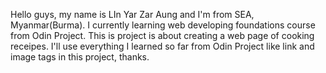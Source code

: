 Hello guys, my name is LIn Yar Zar Aung and I'm from SEA, Myanmar(Burma).
I currently learning web developing foundations course from Odin Project.
This is project is about creating a web page of cooking receipes.
I'll use everything I learned so far from Odin Project like link and image tags in this project, thanks.


